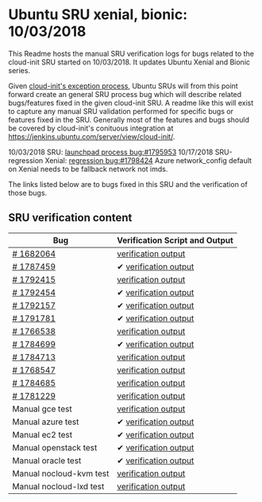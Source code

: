 Ubuntu SRU xenial, bionic: 10/03/2018
=====
This Readme hosts the manual SRU verification logs for bugs related to the cloud-init SRU started on 10/03/2018. It updates Ubuntu Xenial and Bionic series.

Given [cloud-init's exception process](https://wiki.ubuntu.com/CloudinitUpdates), Ubuntu SRUs will from this point forward create an general SRU process bug which will describe related bugs/features fixed in the given cloud-init SRU. A readme like this will exist to capture any manual SRU validation performed for specific bugs or features fixed in the SRU. Generally most of the features and bugs should be covered by cloud-init's conituous integration at https://jenkins.ubuntu.com/server/view/cloud-init/.


10/03/2018 SRU: [launchpad process bug:#1795953](https://pad.lv/1795953)
10/17/2018 SRU-regression Xenial: [regression bug:#1798424](https://pad.lv/1798424) Azure network_config default on Xenial needs to be fallback network not imds.


The links listed below are to bugs fixed in this SRU and the verification of those bugs.

## SRU verification content
| Bug | Verification Script and Output |
| -------- |  -------- |
| [# 1682064](http://pad.lv/1682064) | [verification output](../bugs/lp-1682064.txt) |
| [# 1787459](http://pad.lv/1787459) | ✔ [verification output](../bugs/lp-1787459.txt) |
| [# 1792415](http://pad.lv/1792415) | [verification output](../bugs/lp-1792415.txt) |
| [# 1792454](http://pad.lv/1792454) | ✔ [verification output](../bugs/lp-1792454.txt) |
| [# 1792157](http://pad.lv/1792157) | ✔ [verification output](../manual/openstack-sru-18.4.0.txt) |
| [# 1791781](http://pad.lv/1791781) | ✔ [verification output](../manual/azure-sru-18.4.0.txt) |
| [# 1766538](http://pad.lv/1766538) | [verification output](../bugs/lp-1766538.txt) |
| [# 1784699](http://pad.lv/1784699) | ✔ [verification output](../bugs/lp-1784699.txt) |
| [# 1784713](http://pad.lv/1784713) | [verification output](../bugs/lp-1784713.txt) |
| [# 1768547](http://pad.lv/1768547) | [verification output](../bugs/lp-1768547.txt) |
| [# 1784685](http://pad.lv/1784685) | [verification output](../bugs/lp-1784685.txt) |
| [# 1781229](http://pad.lv/1781229) | [verification output](../bugs/lp-1781229.txt) |
| Manual gce test | [verification output](../manual/gce-sru-18.4.0.txt) |
| Manual azure test | ✔ [verification output](../manual/azure-sru-18.4.0.txt) |
| Manual ec2 test | ✔ [verification output](../manual/ec2-sru-18.4.0.txt) |
| Manual openstack test | ✔ [verification output](../manual/openstack-sru-18.4.0.txt) |
| Manual oracle test | ✔ [verification output](../manual/oracle-sru-18.4.0.txt) |
| Manual nocloud-kvm test | [verification output](../manual/nocloud-kvm-18.4.0.txt) |
| Manual nocloud-lxd test | [verification output](../manual/nocloud-lxd-18.4.0.txt) |
